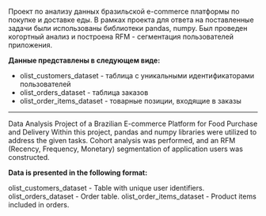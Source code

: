 Проект по анализу данных бразильской e-commerce платформы по покупке и доставке еды. В рамках проекта для ответа на поставленные задачи были использованы библиотеки pandas, numpy. Был проведен когортный анализ и построена RFM - сегментация пользователей приложения.

**Данные представлены в следующем виде:**

* olist_customers_dataset - таблица с уникальными идентификаторами пользователей
* olist_orders_dataset - таблица заказов
* olist_order_items_dataset - товарные позиции, входящие в заказы

---

Data Analysis Project of a Brazilian E-commerce Platform for Food Purchase and Delivery
Within this project, pandas and numpy libraries were utilized to address the given tasks. Cohort analysis was performed, and an RFM (Recency, Frequency, Monetary) segmentation of application users was constructed.

**Data is presented in the following format:**

olist_customers_dataset - Table with unique user identifiers.
olist_orders_dataset - Order table.
olist_order_items_dataset - Product items included in orders.
